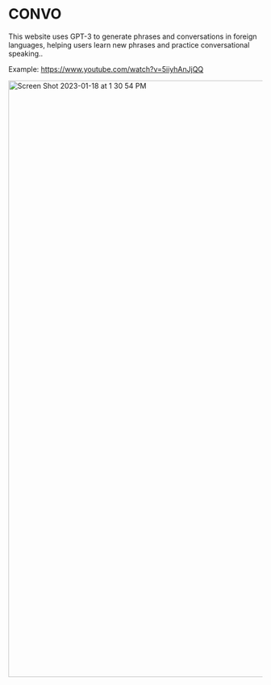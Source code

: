 # CONVO

This website uses GPT-3 to generate phrases and conversations in foreign languages, helping users learn new phrases and practice conversational speaking..

Example: https://www.youtube.com/watch?v=5iiyhAnJjQQ

<img width="1183" alt="Screen Shot 2023-01-18 at 1 30 54 PM" src="https://user-images.githubusercontent.com/70983234/213264802-15e173b7-19fc-46ab-9bec-9d2b1fa4b7fa.png">
